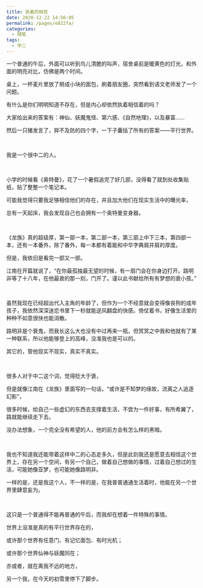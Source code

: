```yaml
---
title: 执着的相信
date: 2020-12-22 14:56:05
permalink: /pages/e822fa/
categories:
  - 随笔
tags:
  - 中二
---
```




一个普通的午后，外面可以听到鸟儿清脆的叫声，宿舍桌前是暖黄色的灯光，和外面的明亮对比，仿佛是两个时间。

桌上，一杯麦片里放了掰成小块的面包，刷着朋友圈，突然看到语文老师发了一个问题。

有什么是你们明明知道不存在，但是内心却依然执着相信着的吗？

大家给出来的答案有：神仙、妖魔鬼怪、第六感、《自然地理》，以及暴富……

然后一只猪发言了，猝不及防的四个字，一下子囊括了所有的答案——平行世界。

 </br>

我是一个很中二的人。

 </br>

小学的时候看《奥特曼》，花了一个暑假追完了好几部，没得看了就到处收集贴纸，贴了整整一个笔记本。

可能我觉得只要我足够相信他们的存在，并且加大他们在现实生活中的曝光率，

总有一天起床，我会发现自己也会拥有一个奥特曼变身器。

</br>

《龙族》真的超级厚，第一部一本，第二部一本，第三部上中下三本，第四部一本，还有一本番外，除了番外，每一本都有着能和中华字典肩并肩的厚度。

但是，我依旧是看完一部又一部。

江南在开篇就说了，“在你最孤独最无望的时候，有一扇门会在你身边打开。路明非等了十八年，在他最衰的那一刻，门开了。谨以此书献给所有有梦想的衰小孩。”

</br>

虽然我现在已经超出代入主角的年龄了，但作为一个不经意就会变得像丧狗的成年孩子，我依然深深迷恋书里下一秒就能逆风翻盘的快感。倚仗着书，好像生活里的种种不如意很快也能消散。

路明非是个衰鬼，而我长这么大也没有中过再来一瓶，但冥冥之中我和他就有了某一种联系，所以他能够登上的高峰，没准我也是可以的。

其它的，管他现实不现实，真实不真实。

</br>

很多人对于中二这个词，觉得贬大于褒，

但是就像江南在《龙族》里面写的一句话，“或许是不知梦的缘故，流离之人追逐幻影”，

很多时候，给自己一些虚幻的东西去支撑着生活，不尝为一件好事，有所希翼了，路就能继续走下去。

没办法想象，一个完全没有希望的人，他的前方会有怎么样的黑暗。

</br>

我也不知道我还能带着这样中二的心态走多久，但是此刻我还是愿意去相信这个世界上，存在另一个空间，有另一个自己，做着自己想做的事情，过着自己想过的生活，可能她像亚梦，也可能她像路明非。

一样的是，还是我这个人，不一样的是，在我普普通通生活着时，他能在另一个世界里肆意妄为。

 </br>

这只是一个普通得不能再普通的午后，而我却在想着一件特殊的事情。

世界上没准是真的有平行世界存在的，

或许那个世界有任意门、有记忆面包、有时光机；

或许那个世界仙神与妖魔同在；

亦或者，就在离我不远的地方，

另一个我，在今天的初雪里停下了脚步。

 